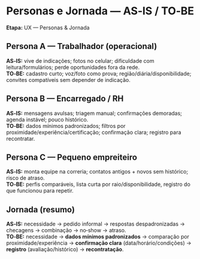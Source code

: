 # Personas e Jornada — AS‑IS / TO‑BE

**Etapa:** UX — Personas & Jornada

## Persona A — Trabalhador (operacional)
**AS‑IS:** vive de indicações; fotos no celular; dificuldade com leitura/formulários; perde oportunidades fora da rede.  
**TO‑BE:** cadastro curto; voz/foto como prova; região/diária/disponibilidade; convites compatíveis sem depender de indicação.

## Persona B — Encarregado / RH
**AS‑IS:** mensagens avulsas; triagem manual; confirmações demoradas; agenda instável; pouco histórico.  
**TO‑BE:** dados mínimos padronizados; filtros por proximidade/experiência/certificação; confirmação clara; registro para recontratar.

## Persona C — Pequeno empreiteiro
**AS‑IS:** monta equipe na correria; contatos antigos + novos sem histórico; risco de atraso.  
**TO‑BE:** perfis comparáveis, lista curta por raio/disponibilidade, registro do que funcionou para repetir.

## Jornada (resumo)
**AS‑IS:** necessidade → pedido informal → respostas despadronizadas → checagens → combinação → no‑show → atraso.  
**TO‑BE:** necessidade → **dados mínimos padronizados** → comparação por proximidade/experiência → **confirmação clara** (data/horário/condições) → **registro** (avaliação/histórico) → **recontratação**.
